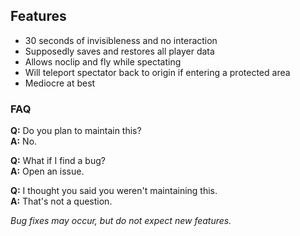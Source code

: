 ## Features ##
* 30 seconds of invisibleness and no interaction
* Supposedly saves and restores all player data
* Allows noclip and fly while spectating
* Will teleport spectator back to origin if entering a protected area
* Mediocre at best

### FAQ ###
**Q:** Do you plan to maintain this?  
**A:** No.

**Q:** What if I find a bug?  
**A:** Open an issue.  

**Q:** I thought you said you weren't maintaining this.  
**A:** That's not a question.  


_Bug fixes may occur, but do not expect new features._  
